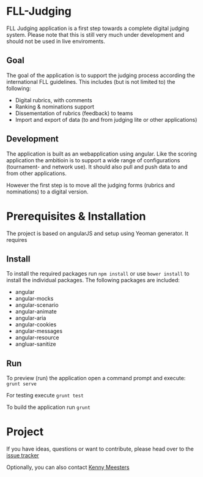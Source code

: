 FLL-Judging
==========

FLL Judging application is a first step towards a complete digital judging system. Please note that this is still very much under development and should not be used in live enviroments. 

Goal
----
The goal of the application is to support the judging process according the international FLL guidelines. This includes (but is not limited to) the following:
* Digital rubrics, with comments
* Ranking & nominations support
* Dissementation of rubrics (feedback) to teams
* Import and export of data (to and from judging lite or other applications)

Development
-----------
The application is built as an webapplication using angular. Like the scoring application the ambitioin is to support a wide range of configurations (tournament- and network use). It should also pull and push data to and from other applications. 

However the first step is to move all the judging forms (rubrics and nominations) to a digital version. 

Prerequisites & Installation
============================
The project is based on angularJS and setup using Yeoman generator. It requires

Install
-------
To install the required packages run `npm install` or use `bower install` to install the individual packages. The following packages are included:

* angular
* angular-mocks
* angular-scenario
* angular-animate
* angular-aria
* angular-cookies
* angular-messages
* angular-resource
* angluar-sanitize

Run
---
To preview (run) the application open a command prompt and execute: `grunt serve`

For testing execute `grunt test`

To build the application run `grunt`

Project
=======
If you have ideas, questions or want to contribute, please head over to the [issue tracker](https://github.com/FirstLegoLeague/flljudging/issues)

Optionally, you can also contact [Kenny Meesters](mailto:k.meesters@gmail.com)

